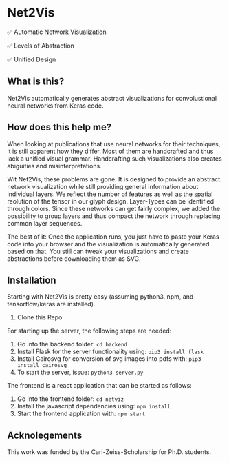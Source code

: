 # Net2Vis

:white_check_mark: Automatic Network Visualization

:white_check_mark: Levels of Abstraction

:white_check_mark: Unified Design

## What is this?
Net2Vis automatically generates abstract visualizations for convolustional neural networks from Keras code.

## How does this help me?
When looking at publications that use neural networks for their techniques, it is still apparent how they differ.
Most of them are handcrafted and thus lack a unified visual grammar.
Handcrafting such visualizations also creates abiguities and misinterpretations.

Wit Net2Vis, these problems are gone.
It is designed to provide an abstract network visualization while still providing general information about individual layers.
We reflect the number of features as well as the spatial reolution of the tensor in our glyph design.
Layer-Types can be identified through colors.
Since these networks can get fairly complex, we added the possibility to group layers and thus compact the network through replacing common layer sequences.

The best of it: Once the application runs, you just have to paste your Keras code into your browser and the visualization is automatically generated based on that.
You still can tweak your visualizations and create abstractions before downloading them as SVG.

## Installation
Starting with Net2Vis is pretty easy (assuming python3, npm, and tensorflow/keras are installed).
1. Clone this Repo

For starting up the server, the following steps are needed:
1. Go into the backend folder: `cd backend`
2. Install Flask for the server functionality using: `pip3 install flask`
3. Install Cairosvg for conversion of svg images into pdfs with: `pip3 install cairosvg`
4. To start the server, issue: `python3 server.py`

The frontend is a react application that can be started as follows:
1. Go into the frontend folder: `cd netviz`
2. Install the javascript dependencies using: `npm install`
3. Start the frontend application with: `npm start`

## Acknolegements

This work was funded by the Carl-Zeiss-Scholarship for Ph.D. students.
